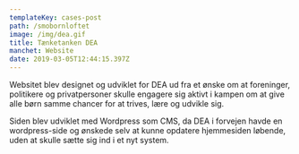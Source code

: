 ```yaml
---
templateKey: cases-post
path: /smobornloftet
image: /img/dea.gif
title: Tænketanken DEA
manchet: Website
date: 2019-03-05T12:44:15.397Z
---
```

Websitet blev designet og udviklet for DEA ud fra et ønske om at foreninger, politikere og privatpersoner skulle engagere sig aktivt i kampen om at give alle børn samme chancer for at trives, lære og udvikle sig. 

Siden blev udviklet med Wordpress som CMS, da DEA i forvejen havde en wordpress-side og ønskede selv at kunne opdatere hjemmesiden løbende, uden at skulle sætte sig ind i et nyt system.
